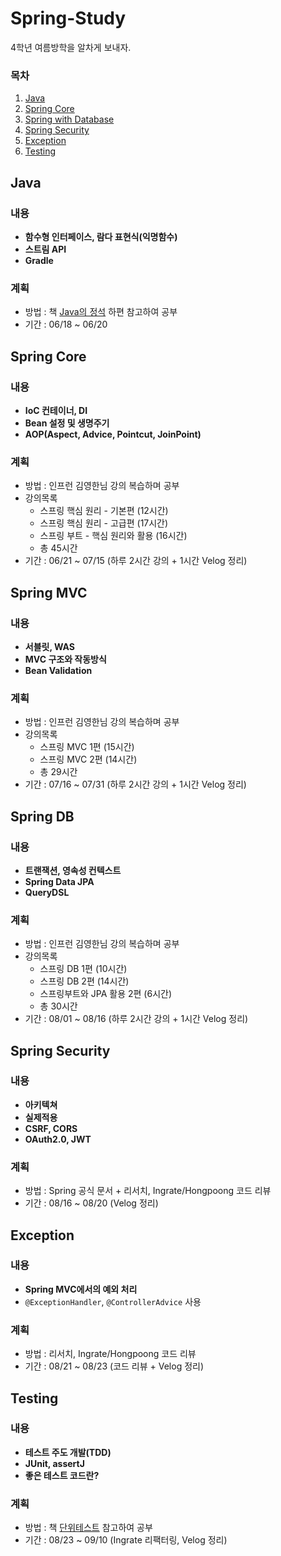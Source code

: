 # Spring-Study

4학년 여름방학을 알차게 보내자.

### 목차
1. [Java](#java)
2. [Spring Core](#spring-core)
3. [Spring with Database](#spring-with-database)
4. [Spring Security](#spring-security)
5. [Exception](#exception)
6. [Testing](#testing)

## Java
### 내용
- **함수형 인터페이스, 람다 표현식(익명함수)**
- **스트림 API**
- **Gradle**
### 계획
- 방법 : 책 [Java의 정석](https://www.yes24.com/Product/Goods/24259565) 하편 참고하여 공부
- 기간 : 06/18 ~ 06/20

## Spring Core
### 내용
- **IoC 컨테이너, DI**
- **Bean 설정 및 생명주기**
- **AOP(Aspect, Advice, Pointcut, JoinPoint)**
### 계획
- 방법 : 인프런 김영한님 강의 복습하며 공부
- 강의목록
    - 스프링 핵심 원리 - 기본편 (12시간)
    - 스프링 핵심 원리 - 고급편 (17시간)
    - 스프링 부트 - 핵심 원리와 활용 (16시간)
    - 총 45시간
- 기간 : 06/21 ~ 07/15 (하루 2시간 강의 + 1시간 Velog 정리)

## Spring MVC
### 내용
- **서블릿, WAS**
- **MVC 구조와 작동방식**
- **Bean Validation**
### 계획
- 방법 : 인프런 김영한님 강의 복습하며 공부
- 강의목록
    - 스프링 MVC 1편 (15시간)
    - 스프링 MVC 2편 (14시간)
    - 총 29시간
- 기간 : 07/16 ~ 07/31 (하루 2시간 강의 + 1시간 Velog 정리)

## Spring DB
### 내용
- **트랜잭션, 영속성 컨텍스트**
- **Spring Data JPA**
- **QueryDSL**
### 계획
- 방법 : 인프런 김영한님 강의 복습하며 공부
- 강의목록
    - 스프링 DB 1편 (10시간)
    - 스프링 DB 2편 (14시간)
    - 스프링부트와 JPA 활용 2편 (6시간)
    - 총 30시간
- 기간 : 08/01 ~ 08/16 (하루 2시간 강의 + 1시간 Velog 정리)


## Spring Security
### 내용
- **아키텍쳐**
- **실제적용**
- **CSRF, CORS**
- **OAuth2.0, JWT**
### 계획
- 방법 : Spring 공식 문서 + 리서치, Ingrate/Hongpoong 코드 리뷰
- 기간 : 08/16 ~ 08/20 (Velog 정리)

## Exception
### 내용
- **Spring MVC에서의 예외 처리**
- `@ExceptionHandler`, `@ControllerAdvice` 사용
### 계획
- 방법 : 리서치, Ingrate/Hongpoong 코드 리뷰
- 기간 : 08/21 ~ 08/23 (코드 리뷰 + Velog 정리)

## Testing
### 내용
- **테스트 주도 개발(TDD)**
- **JUnit, assertJ**
- **좋은 테스트 코드란?**
### 계획
- 방법 : 책 [단위테스트](https://www.yes24.com/Product/Goods/104084175) 참고하여 공부
- 기간 : 08/23 ~ 09/10 (Ingrate 리팩터링, Velog 정리)